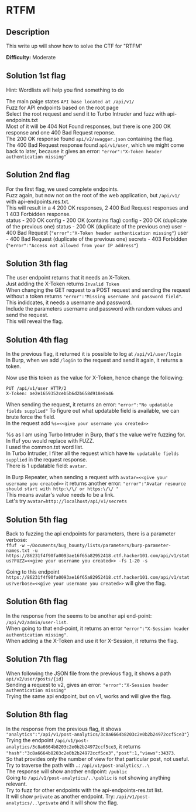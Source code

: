 # RTFM

## Description
This write up will show how to solve the CTF for "RTFM"

**Difficulty:** Moderate

## Solution 1st flag
Hint: Wordlists will help you find something to do

The main paige states `API base located at /api/v1/`</br>
Fuzz for API endpoints based on the root page</br>
Select the root request and send it to Turbo Intruder and fuzz with api-endpoints.txt</br>
Most of it will be 404 Not Found responses, but there is one 200 OK response and one 400 Bad Request reponse.</br>
The 200 OK response found `api/v2/swagger.json` containing the flag.</br>
The 400 Bad Request response found `api/v1/user`, which we might come back to later, because it gives an error: `"error":"X-Token header authentication missing"`</br>

## Solution 2nd flag
For the first flag, we used complete endpoints.</br>
Fuzz again, but now not on the root of the web application, but `/api/v1/` with api-endpoints.res.txt.</br>
This will result in a 4 200 OK responses, 2 400 Bad Request responses and 1 403 Forbidden response.</br>
status - 200 OK
config - 200 OK (contains flag)
config - 200 OK (duplicate of the previous one)
status - 200 OK (duplicate of the previous one)
user - 400 Bad Request (`"error":"X-Token header authentication missing"`)
user - 400 Bad Request (duplicate of the previous one)
secrets - 403 Forbidden (`"error":"Access not allowed from your IP address"`)

## Solution 3th flag
The user endpoint returns that it needs an X-Token.</br>
Just adding the X-Token returns `Invalid Token`</br>
When changing the GET request to a POST request and sending the request without a token returns `"error":"Missing username and password field"`.</br>
This indidcates, it needs a username and password.</br>
Include the parameters username and password with random values and send the request.</br>
This will reveal the flag.</br>

## Solution 4th flag
In the previous flag, it returned it is possible to log at `/api/v1/user/login`</br>
In Burp, when we add `/login` to the request and send it again, it returns a token.</br>

Now use this token as the value for X-Token, hence change the following:</br>
```
PUT /api/v1/user HTTP/2
X-Token: ae2e1659352ceb5b6d2b658d918e8a46
```

When sending the request, it returns an error: `"error":"No updatable fields supplied"`
To figure out what updatable field is available, we can brute force the field.</br>
In the request add `%s=<<give your username you created>>`</br>

%s as I am using Turbo Intruder in Burp, that's the value we're fuzzing for. In ffuf you would replace with FUZZ.</br>
I used the common.txt word list.</br>
In Turbo Intruder, I filter all the request which have `No updatable fields supplied` in the request response.</br>
There is 1 updatable field: `avatar`.</br>

In Burp Repeater, when sending a request with `avatar=<<give your username you created>>` it returns another error: `"error":"Avatar resource should start with http:\/\/ or https:\/\/ "`</br>
This means avatar's value needs to be a link.</br>
Let's try `avatar=http://localhost/api/v1/secrets`

## Solution 5th flag
Back to fuzzing the api endpoints for parameters, there is a parameter verbose:</br>
`ffuf -w ~/Documents/bug_bounty/lists/parameters/burp-parameter-names.txt -u https://86231f4f90fa0093ae16f65a82952418.ctf.hacker101.com/api/v1/status?FUZZ=<<give your username you created>> -fs 1-20 -s`

Going to this endpoint `https://86231f4f90fa0093ae16f65a82952418.ctf.hacker101.com/api/v1/status?verbose=<<give your username you created>>` will give the flag.</br>

## Solution 6th flag
In the response from the seems to be another api end-point: `/api/v2/admin/user-list`.</br>
When going to that end-point, it returns an error `"error":"X-Session header authentication missing"`.</br>
When adding a the X-Token and use it for X-Session, it returns the flag.</br>

## Solution 7th flag
When following the JSON file from the previous flag, it shows a path `api/v2/user/posts/{id}`</br>
Sending a request to v2, gives an error: `"error":"X-Session header authentication missing"`</br>
Trying the same api endpoint, but on v1, works and will give the flag.</br>

## Solution 8th flag
In the response from the previous flag, it shows `"analytics":"/api/v1/post-analytics/3c8a6664b8203c2e0b2b24972ccf5ce3"}`</br>
Trying the endpoint `/api/v1/post-analytics/3c8a6664b8203c2e0b2b24972ccf5ce3`, it returns `"hash":"3c8a6664b8203c2e0b2b24972ccf5ce3","post":1,"views":34373`.</br>
So that provides only the number of view for that particular post, not useful.</br>
Try to traverse the path with ..\: `/api/v1/post-analytics/..\`</br>
The response will show another endpoint: `/public`</br>
Going to `/api/v1/post-analytics/..\public` is not showing anything relevant.</br>
Try to fuzz for other endpoints with the api-endpoints-res.txt list.</br>
It will show `private` as another endpoint. Try: `/api/v1/post-analytics/..\private` and it will show the flag.
